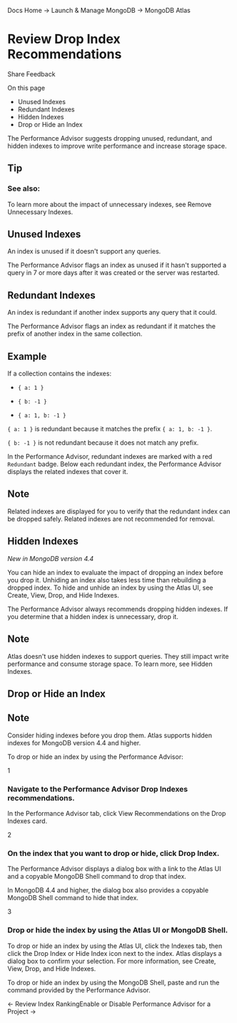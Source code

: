 Docs Home → Launch & Manage MongoDB → MongoDB Atlas

# Review Drop Index Recommendations

Share Feedback

On this page

  * Unused Indexes
  * Redundant Indexes
  * Hidden Indexes
  * Drop or Hide an Index

The Performance Advisor suggests dropping unused, redundant, and hidden
indexes to improve write performance and increase storage space.

## Tip

### See also:

To learn more about the impact of unnecessary indexes, see Remove Unnecessary
Indexes.

## Unused Indexes

An index is unused if it doesn't support any queries.

The Performance Advisor flags an index as unused if it hasn't supported a
query in 7 or more days after it was created or the server was restarted.

## Redundant Indexes

An index is redundant if another index supports any query that it could.

The Performance Advisor flags an index as redundant if it matches the prefix
of another index in the same collection.

## Example

If a collection contains the indexes:

  * `{ a: 1 }`

  * `{ b: -1 }`

  * `{ a: 1, b: -1 }`

`{ a: 1 }` is redundant because it matches the prefix `{ a: 1, b: -1 }`.

`{ b: -1 }` is not redundant because it does not match any prefix.

In the Performance Advisor, redundant indexes are marked with a red
`Redundant` badge. Below each redundant index, the Performance Advisor
displays the related indexes that cover it.

## Note

Related indexes are displayed for you to verify that the redundant index can
be dropped safely. Related indexes are not recommended for removal.

## Hidden Indexes

 _New in MongoDB version 4.4_

You can hide an index to evaluate the impact of dropping an index before you
drop it. Unhiding an index also takes less time than rebuilding a dropped
index. To hide and unhide an index by using the Atlas UI, see Create, View,
Drop, and Hide Indexes.

The Performance Advisor always recommends dropping hidden indexes. If you
determine that a hidden index is unnecessary, drop it.

## Note

Atlas doesn't use hidden indexes to support queries. They still impact write
performance and consume storage space. To learn more, see Hidden Indexes.

## Drop or Hide an Index

## Note

Consider hiding indexes before you drop them. Atlas supports hidden indexes
for MongoDB version 4.4 and higher.

To drop or hide an index by using the Performance Advisor:

1

### Navigate to the Performance Advisor Drop Indexes recommendations.

In the Performance Advisor tab, click View Recommendations on the Drop Indexes
card.

2

### On the index that you want to drop or hide, click Drop Index.

The Performance Advisor displays a dialog box with a link to the Atlas UI and
a copyable MongoDB Shell command to drop that index.

In MongoDB 4.4 and higher, the dialog box also provides a copyable MongoDB
Shell command to hide that index.

3

### Drop or hide the index by using the Atlas UI or MongoDB Shell.

To drop or hide an index by using the Atlas UI, click the Indexes tab, then
click the Drop Index or Hide Index icon next to the index. Atlas displays a
dialog box to confirm your selection. For more information, see Create, View,
Drop, and Hide Indexes.

To drop or hide an index by using the MongoDB Shell, paste and run the command
provided by the Performance Advisor.

← Review Index RankingEnable or Disable Performance Advisor for a Project →

